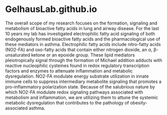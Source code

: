 # GelhausLab.github.io
The overall scope of my research focuses on the formation, signaling and metabolism of bioactive fatty acids in lung and airway disease. For the last 10 years my lab has investigated electrophilic fatty acid signaling of both endogenously formed bioactive fatty acids and the pharmacological use of these mediators in asthma. Electrophilic fatty acids include nitro-fatty acids (NO2-FA) and oxo-fatty acids that contain either nitrogen dioxide, an α, β-unsaturated ketone or an epoxide group. These lipid mediators pleiotropically signal through the formation of Michael addition adducts with reactive nucleophilic cysteines found in redox regulatory transcription factors and enzymes to attenuate inflammation and metabolic dysregulation. NO2-FA modulate energy substrate utilization in innate immune cells to suppress intermediary metabolite signaling that promotes a pro-inflammatory polarization state. Because of the salubrious nature by which NO2-FA modulate redox signaling pathways associated with metabolism and inflammation, we are utilizing them to attune the systemic metabolic dysregulation that contributes to the pathology of obesity-associated asthma.
